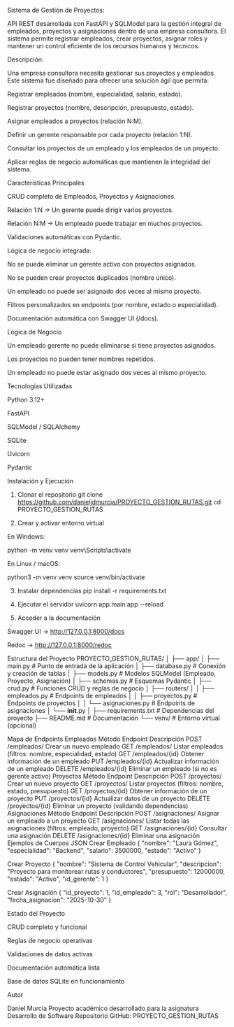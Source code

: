 Sistema de Gestión de Proyectos:

API REST desarrollada con FastAPI y SQLModel para la gestión integral de empleados, proyectos y asignaciones dentro de una empresa consultora.
El sistema permite registrar empleados, crear proyectos, asignar roles y mantener un control eficiente de los recursos humanos y técnicos.

Descripción:

Una empresa consultora necesita gestionar sus proyectos y empleados.
Este sistema fue diseñado para ofrecer una solución ágil que permita:

Registrar empleados (nombre, especialidad, salario, estado).

Registrar proyectos (nombre, descripción, presupuesto, estado).

Asignar empleados a proyectos (relación N:M).

Definir un gerente responsable por cada proyecto (relación 1:N).

Consultar los proyectos de un empleado y los empleados de un proyecto.

Aplicar reglas de negocio automáticas que mantienen la integridad del sistema.

Características Principales

CRUD completo de Empleados, Proyectos y Asignaciones.

Relación 1:N → Un gerente puede dirigir varios proyectos.

Relación N:M → Un empleado puede trabajar en muchos proyectos.

Validaciones automáticas con Pydantic.

Lógica de negocio integrada:

No se puede eliminar un gerente activo con proyectos asignados.

No se pueden crear proyectos duplicados (nombre único).

Un empleado no puede ser asignado dos veces al mismo proyecto.

Filtros personalizados en endpoints (por nombre, estado o especialidad).

Documentación automática con Swagger UI (/docs).

Lógica de Negocio

Un empleado gerente no puede eliminarse si tiene proyectos asignados.

Los proyectos no pueden tener nombres repetidos.

Un empleado no puede estar asignado dos veces al mismo proyecto.

Tecnologías Utilizadas

Python 3.12+

FastAPI

SQLModel / SQLAlchemy

SQLite

Uvicorn

Pydantic

Instalación y Ejecución
1. Clonar el repositorio
git clone https://github.com/danieljdmurcia/PROYECTO_GESTION_RUTAS.git
cd PROYECTO_GESTION_RUTAS

3. Crear y activar entorno virtual

En Windows:

python -m venv venv
venv\Scripts\activate


En Linux / macOS:

python3 -m venv venv
source venv/bin/activate

3. Instalar dependencias
pip install -r requirements.txt

4. Ejecutar el servidor
uvicorn app.main:app --reload

5. Acceder a la documentación

Swagger UI → http://127.0.0.1:8000/docs

Redoc → http://127.0.0.1:8000/redoc

Estructura del Proyecto
PROYECTO_GESTION_RUTAS/
│
├── app/
│   ├── main.py                # Punto de entrada de la aplicación
│   ├── database.py            # Conexión y creación de tablas
│   ├── models.py              # Modelos SQLModel (Empleado, Proyecto, Asignación)
│   ├── schemas.py             # Esquemas Pydantic
│   ├── crud.py                # Funciones CRUD y reglas de negocio
│   ├── routers/
│   │   ├── empleados.py       # Endpoints de empleados
│   │   ├── proyectos.py       # Endpoints de proyectos
│   │   └── asignaciones.py    # Endpoints de asignaciones
│   └── __init__.py
│
├── requirements.txt           # Dependencias del proyecto
├── README.md                  # Documentación
└── venv/                      # Entorno virtual (opcional)

Mapa de Endpoints
Empleados
Método	Endpoint	Descripción
POST	/empleados/	Crear un nuevo empleado
GET	/empleados/	Listar empleados (filtros: nombre, especialidad, estado)
GET	/empleados/{id}	Obtener información de un empleado
PUT	/empleados/{id}	Actualizar información de un empleado
DELETE	/empleados/{id}	Eliminar un empleado (si no es gerente activo)
Proyectos
Método	Endpoint	Descripción
POST	/proyectos/	Crear un nuevo proyecto
GET	/proyectos/	Listar proyectos (filtros: nombre, estado, presupuesto)
GET	/proyectos/{id}	Obtener información de un proyecto
PUT	/proyectos/{id}	Actualizar datos de un proyecto
DELETE	/proyectos/{id}	Eliminar un proyecto (validando dependencias)
Asignaciones
Método	Endpoint	Descripción
POST	/asignaciones/	Asignar un empleado a un proyecto
GET	/asignaciones/	Listar todas las asignaciones (filtros: empleado, proyecto)
GET	/asignaciones/{id}	Consultar una asignación
DELETE	/asignaciones/{id}	Eliminar una asignación
Ejemplos de Cuerpos JSON
Crear Empleado
{
  "nombre": "Laura Gómez",
  "especialidad": "Backend",
  "salario": 3500000,
  "estado": "Activo"
}

Crear Proyecto
{
  "nombre": "Sistema de Control Vehicular",
  "descripcion": "Proyecto para monitorear rutas y conductores",
  "presupuesto": 12000000,
  "estado": "Activo",
  "id_gerente": 1
}

Crear Asignación
{
  "id_proyecto": 1,
  "id_empleado": 3,
  "rol": "Desarrollador",
  "fecha_asignacion": "2025-10-30"
}

Estado del Proyecto

CRUD completo y funcional

Reglas de negocio operativas

Validaciones de datos activas

Documentación automática lista

Base de datos SQLite en funcionamiento

Autor

Daniel Murcia
Proyecto académico desarrollado para la asignatura Desarrollo de Software
Repositorio GitHub: PROYECTO_GESTION_RUTAS
